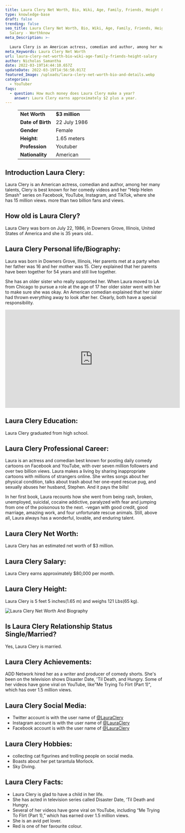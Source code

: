 ```yaml
---
title: Laura Clery Net Worth, Bio, Wiki, Age, Family, Friends, Height & Salary
type: knowledge-base
draft: false
trending: false
seo_title: Laura Clery Net Worth, Bio, Wiki, Age, Family, Friends, Height &
  Salary - Worthknow
meta_Description: >-
  
  Laura Clery is an American actress, comedian and author, among her many talents, Clery is best known for her comedy videos.
meta_Keywords: Laura Clery Net Worth
url: laura-clery-net-worth-bio-wiki-age-family-friends-height-salary
author: Nicholas Samantha
date: 2022-03-19T14:44:10.657Z
updateDate: 2022-03-19T14:56:50.017Z
featured_Image: /uploads/laura-clery-net-worth-bio-and-details.webp
categories:
  - YouTuber
faqs:
  - question: How much money does Laura Clery make a year?
    answer: Laura Clery earns approximately $2 plus a year.
---
```

<figure class="wp-block-table is-style-stripes">
  <table>
    <tbody>
      <tr>
        <td>
          <strong>Net Worth</strong>
        </td>
        <td>
          <strong>$3 million</strong>
        </td>
      </tr>
      <tr>
        <td>
          <strong>Date of Birth</strong>
        </td>
        <td>22 July 1986</td>
      </tr>
      <tr>
        <td>
          <strong>Gender</strong>
        </td>
        <td>Female</td>
      </tr>
      <tr>
        <td>
          <strong>Height:</strong>
        </td>
        <td>1.65 meters</td>
      </tr>
      <tr>
        <td>
          <strong>Profession</strong>
        </td>
        <td>Youtuber</td>
      </tr>
      <tr>
        <td>
          <strong>Nationality</strong>
        </td>
        <td>American</td>
      </tr>
    </tbody>
  </table>
</figure>

## **Introduction Laura Clery:**

Laura Clery is an American actress, comedian and author, among her many talents, Clery is best known for her comedy videos and her "Help Helen Smash" series on Facebook, YouTube, Instagram, and TikTok, where she has 15 million views. more than two billion fans and views.

## **How old is Laura Clery?**

Laura Clery was born on July 22, 1986, in Downers Grove, Illinois, United States of America and she is 35 years old.. 

## **Laura Clery Personal life/Biography:**

Laura was born in Downers Grove, Illinois, Her parents met at a party when her father was 16 and her mother was 15. Clery explained that her parents have been together for 54 years and still live together.

She has an older sister who really supported her. When Laura moved to LA from Chicago to pursue a role at the age of 17 her older sister went with her to make sure she was okay. An American comedian explained that her sister had thrown everything away to look after her. Clearly, both have a special responsibility.

<iframe width="560" height="315" src="https://www.youtube.com/embed/O31YMh7z0ao" title="YouTube video player" frameborder="0" allow="accelerometer; autoplay; clipboard-write; encrypted-media; gyroscope; picture-in-picture" allowfullscreen></iframe>

## **Laura Clery Education:**

Laura Clery graduated from high school.

## **Laura Clery Professional Career:**

Laura is an actress and comedian best known for posting daily comedy cartoons on Facebook and YouTube, with over seven million followers and over two billion views. Laura makes a living by sharing inappropriate cartoons with millions of strangers online. She writes songs about her physical condition, talks about trash about her one-eyed rescue pug, and sexually abuses her husband, Stephen. And it pays the bills!

In her first book, Laura recounts how she went from being rash, broken, unemployed, suicidal, cocaine addictive, paralyzed with fear and jumping from one of the poisonous to the next. -vegan with good credit, good marriage, amazing work, and four unfortunate rescue animals. Still, above all, Laura always has a wonderful, lovable, and enduring talent.

## **Laura Clery Net Worth:**

Laura Clery has an estimated net worth of $3 million.

## **Laura Clery Salary:**

Laura Clery earns approximately $80,000 per month.

## **Laura Clery Height:**

Laura Clery is 5 feet 5 inches(1.65 m) and weighs 121 Lbs(65 kg).

![Laura Clery Net Worth And Biography](/uploads/laura-clery-net-worth.webp)

## **Is Laura Clery Relationship Status Single/Married?**

Yes, Laura Clery is married.

## **Laura Clery Achievements:**

ADD Network hired her as a writer and producer of comedy shorts. She's been on the television shows Disaster Date, 'Til Death, and Hungry. Some of her videos have gone viral on YouTube, like"Me Trying To Flirt (Part 1)", which has over 1.5 million views.

## **Laura Clery Social Media:**

* Twitter account is with the user name of <a href="https://twitter.com/lauraclery" target="_blank" rel="nofollow" rel="noopener">@LauraClery</a>
* Instagram account is with the user name of <a href="https://www.instagram.com/lauraclery/" target="_blank" rel="nofollow" rel="noopener">@LauraClery</a>
* Facebook account is with the user name of <a href="https://www.facebook.com/laura.clery" target="_blank" rel="nofollow" rel="noopener">@LauraClery</a>

## **Laura Clery Hobbies:**

* collecting cat figurines and trolling people on social media. 
* Boasts about her pet tarantula Morlock.
* Sky Diving.

## **Laura Clery Facts:**

* Laura Clery is glad to have a child in her life.
* She has acted in television series called Disaster Date, ‘Til Death and Hungry.
* Several of her videos have gone viral on YouTube, including “Me Trying To Flirt (Part 1),” which has earned over 1.5 million views.
* She is an avid pet lover.
* Red is one of her favourite colour.